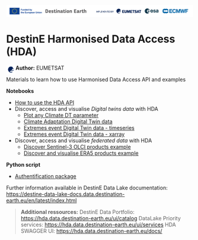 <img src="../img/DestinE-banner.jpg"
     alt="Destination Earth banner"
/>

# DestinE Harmonised Data Access (HDA)

<img style="float:left; width:5%" src="../img/EUMETSAT-icon.png"/> **Author:** EUMETSAT 
<br>

Materials to learn how to use Harmonised Data Access API and examples 

**Notebooks**
- [How to use the HDA API](https://github.com/destination-earth/DestinE-DataLake-Lab/blob/main/HDA/dedl_authentication.py)  
- Discover, access and visualise *Digital twins data* with HDA
  - [Plot any Climate DT parameter](https://github.com/destination-earth/DestinE-DataLake-Lab/blob/main/HDA/ClimateDT-ParameterPlotter.ipynb)
  - [Climate Adaptation Digital Twin data](https://github.com/destination-earth/DestinE-DataLake-Lab/blob/main/HDA/DEDL-HDA-EO.ECMWF.DAT.DT_CLIMATE.ipynb)
  - [Extremes event  Digital Twin data - timeseries](https://github.com/destination-earth/DestinE-DataLake-Lab/blob/main/HDA/DEDL-HDA-EO.ECMWF.DAT.DT_EXTREMES-Series.ipynb)
  - [Extremes event  Digital Twin data - xarray](https://github.com/destination-earth/DestinE-DataLake-Lab/blob/main/HDA/DEDL-HDA-EO.ECMWF.DAT.DT_EXTREMES.ipynb)
- Discover, access and visualise *federated data* with HDA
    - [Discover Sentinel-3 OLCI products example](https://github.com/destination-earth/DestinE-DataLake-Lab/blob/main/HDA/DEDL-HDA-EO.EUM.DAT.SENTINEL-3.OL_2_WFR___.ipynb)
  - [Discover and visualise ERA5 products example](https://github.com/destination-earth/DestinE-DataLake-Lab/blob/main/HDA/DEDL-HDA-EO.ECMWF.DAT.REANALYSIS_ERA5_SINGLE_LEVELS.ipynb)

**Python script**
- [Authentification package](https://github.com/destination-earth/DestinE-DataLake-Lab/blob/main/HDA/dedl_authentication.py)



Further information available in DestinE Data Lake documentation: https://destine-data-lake-docs.data.destination-earth.eu/en/latest/index.html


>**Additional ressources:**
>DestinE Data Portfolio: https://hda.data.destination-earth.eu/ui/catalog
>DataLake Priority services: https://hda.data.destination-earth.eu/ui/services 
>HDA SWAGGER UI: https://hda.data.destination-earth.eu/docs/
